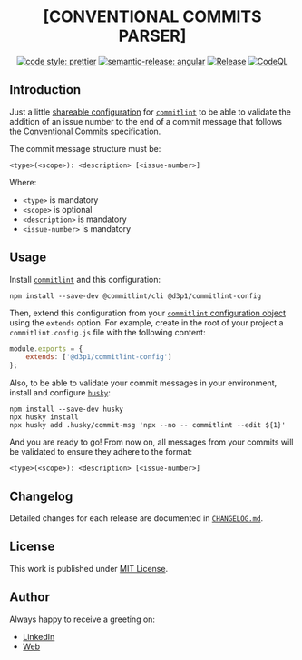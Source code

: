 <div align=center>

# [CONVENTIONAL COMMITS PARSER]

[![code style: prettier](https://img.shields.io/badge/code_style-prettier-ff69b4.svg)](https://github.com/prettier/prettier)
[![semantic-release: angular](https://img.shields.io/badge/semantic--release-angular-e10079?logo=semantic-release)](https://github.com/semantic-release/semantic-release)
[![Release](https://github.com/d3p1/commitlint-config/actions/workflows/release.yml/badge.svg)](https://github.com/d3p1/commitlint-config/actions/workflows/release.yml)
[![CodeQL](https://github.com/d3p1/commitlint-config/actions/workflows/github-code-scanning/codeql/badge.svg)](https://github.com/d3p1/commitlint-config/actions/workflows/github-code-scanning/codeql)

</div>

## Introduction

Just a little [shareable configuration](https://commitlint.js.org/#/reference-configuration) for [`commitlint`](https://commitlint.js.org/) to be able to validate the addition of an issue number to the end of a commit message that follows the [Conventional Commits](https://www.conventionalcommits.org/en/v1.0.0/) specification.

The commit message structure must be:

```
<type>(<scope>): <description> [<issue-number>]
```

Where:

- `<type>` is mandatory
- `<scope>` is optional
- `<description>` is mandatory
- `<issue-number>` is mandatory 

## Usage

Install [`commitlint`](https://commitlint.js.org/#/guides-local-setup) and this configuration:

```
npm install --save-dev @commitlint/cli @d3p1/commitlint-config
```

Then, extend this configuration from your [`commitlint` configuration object](https://commitlint.js.org/#/reference-configuration?id=configuration-object-example) using the `extends` option. For example, create in the root of your project a `commitlint.config.js` file with the following content:

```js
module.exports = {
    extends: ['@d3p1/commitlint-config']
};
```

Also, to be able to validate your commit messages in your environment, install and configure [`husky`](https://typicode.github.io/husky/):

```
npm install --save-dev husky
npx husky install
npx husky add .husky/commit-msg 'npx --no -- commitlint --edit ${1}'
```

And you are ready to go! From now on, all messages from your commits will be validated to ensure they adhere to the format:

```
<type>(<scope>): <description> [<issue-number>]
```

## Changelog

Detailed changes for each release are documented in [`CHANGELOG.md`](./CHANGELOG.md).

## License

This work is published under [MIT License](./LICENSE).

## Author

Always happy to receive a greeting on:

- [LinkedIn](https://www.linkedin.com/in/cristian-marcelo-de-picciotto/) 
- [Web](https://d3p1.dev/)
